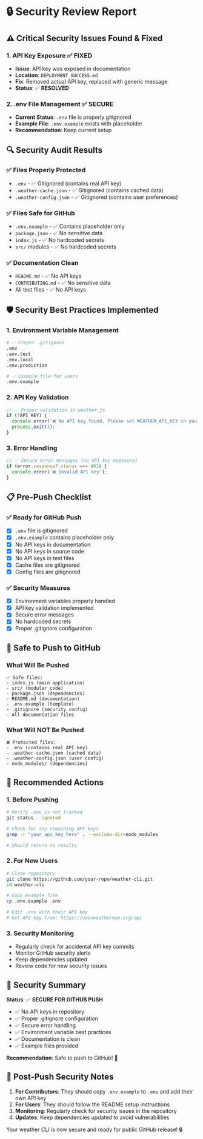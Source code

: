 # 🔒 **Security Review Report**

## ⚠️ **Critical Security Issues Found & Fixed**

### **1. API Key Exposure** ✅ **FIXED**
- **Issue**: API key was exposed in documentation
- **Location**: `DEPLOYMENT_SUCCESS.md`
- **Fix**: Removed actual API key, replaced with generic message
- **Status**: ✅ **RESOLVED**

### **2. .env File Management** ✅ **SECURE**
- **Current Status**: `.env` file is properly gitignored
- **Example File**: `.env.example` exists with placeholder
- **Recommendation**: Keep current setup

## 🔍 **Security Audit Results**

### **✅ Files Properly Protected**
- `.env` - ✅ Gitignored (contains real API key)
- `.weather-cache.json` - ✅ Gitignored (contains cached data)
- `.weather-config.json` - ✅ Gitignored (contains user preferences)

### **✅ Files Safe for GitHub**
- `.env.example` - ✅ Contains placeholder only
- `package.json` - ✅ No sensitive data
- `index.js` - ✅ No hardcoded secrets
- `src/` modules - ✅ No hardcoded secrets

### **✅ Documentation Clean**
- `README.md` - ✅ No API keys
- `CONTRIBUTING.md` - ✅ No sensitive data
- All test files - ✅ No API keys

## 🛡️ **Security Best Practices Implemented**

### **1. Environment Variable Management**
```bash
# ✅ Proper .gitignore
.env
.env.test
.env.local
.env.production

# ✅ Example file for users
.env.example
```

### **2. API Key Validation**
```javascript
// ✅ Proper validation in weather.js
if (!API_KEY) {
  console.error('❌ No API key found. Please set WEATHER_API_KEY in your .env file');
  process.exit(1);
}
```

### **3. Error Handling**
```javascript
// ✅ Secure error messages (no API key exposure)
if (error.response?.status === 401) {
  console.error('❌ Invalid API key');
}
```

## 📋 **Pre-Push Checklist**

### **✅ Ready for GitHub Push**
- [x] `.env` file is gitignored
- [x] `.env.example` contains placeholder only
- [x] No API keys in documentation
- [x] No API keys in source code
- [x] No API keys in test files
- [x] Cache files are gitignored
- [x] Config files are gitignored

### **✅ Security Measures**
- [x] Environment variables properly handled
- [x] API key validation implemented
- [x] Secure error messages
- [x] No hardcoded secrets
- [x] Proper .gitignore configuration

## 🚀 **Safe to Push to GitHub**

### **What Will Be Pushed**
```
✅ Safe files:
- index.js (main application)
- src/ (modular code)
- package.json (dependencies)
- README.md (documentation)
- .env.example (template)
- .gitignore (security config)
- All documentation files
```

### **What Will NOT Be Pushed**
```
❌ Protected files:
- .env (contains real API key)
- .weather-cache.json (cached data)
- .weather-config.json (user config)
- node_modules/ (dependencies)
```

## 🔧 **Recommended Actions**

### **1. Before Pushing**
```bash
# Verify .env is not tracked
git status --ignored

# Check for any remaining API keys
grep -r "your_api_key_here" . --exclude-dir=node_modules

# Should return no results
```

### **2. For New Users**
```bash
# Clone repository
git clone https://github.com/your-repo/weather-cli.git
cd weather-cli

# Copy example file
cp .env.example .env

# Edit .env with their API key
# Get API key from: https://openweathermap.org/api
```

### **3. Security Monitoring**
- Regularly check for accidental API key commits
- Monitor GitHub security alerts
- Keep dependencies updated
- Review code for new security issues

## 🎯 **Security Summary**

**Status**: ✅ **SECURE FOR GITHUB PUSH**

- ✅ No API keys in repository
- ✅ Proper .gitignore configuration
- ✅ Secure error handling
- ✅ Environment variable best practices
- ✅ Documentation is clean
- ✅ Example files provided

**Recommendation**: Safe to push to GitHub! 🚀

## 📝 **Post-Push Security Notes**

1. **For Contributors**: They should copy `.env.example` to `.env` and add their own API key
2. **For Users**: They should follow the README setup instructions
3. **Monitoring**: Regularly check for security issues in the repository
4. **Updates**: Keep dependencies updated to avoid vulnerabilities

Your weather CLI is now secure and ready for public GitHub release! 🔒
